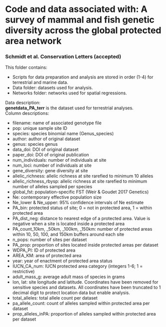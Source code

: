 # Code and data associated with: A survey of mammal and fish genetic diversity across the global protected area network
### Schmidt et al. Conservation Letters (accepted)

This folder contains:
- Scripts for data preparation and analysis are stored in order (1-4) for terrestrial and marine data.
- Data folder: datasets used for analysis.
- Networks folder: networks used for spatial regressions.

Data description: <br>
<b>genetdata_PA_terr</b> is the dataset used for terrestrial analyses. <br>
Column descriptions:
- filename: name of associated genotype file
- pop: unique sample site ID
- species: species binomial name (Genus_species)
- author: author of original dataset
- genus: species genus
- data_doi: DOI of original dataset
- paper_doi: DOI of original publication
- num_individuals: number of individuals at site
- num_loci: number of individuals at site
- gene_diversity: gene diversity at site
- allelic_richness: allelic richness at site rarefied to minimum 10 alleles
- allelic_richness_rbysp: allelic richness at site rarefied to minimum number of alleles sampled per species
- global_fst: population-specific FST (Weir & Goudet 2017 Genetics)
- Ne: contemporary effective population size
- Ne_lower & Ne_upper: 95% confidence intervals of Ne estimate
- PA_bin: protected status of site; 0 = not in protected area, 1 = within protected area
- PA_dist_neg: distance to nearest edge of a protected area. Value is negative when a site is located inside a protected area
- PA_count_10km, _50km, _100km, _150km: number of protected areas within 10, 50, 100, and 150km buffers around each site
- n_pops: number of sites per dataset
- PA_prop: proportion of sites located inside protected areas per dataset
- WDPA_PI: ID of protected area
- AREA_KM: area of protected area
- year: year of enactment of protected area status
- IUCN_CA_num: IUCN protected area category (integers 1-6; 1 = restrictive)
- adult_mass_g: average adult mass of species in grams
- lon, lat: site longitude and latitude. Coordinates have been removed for sensitive species and datasets. All coordinates have been truncated to 1 decimal digit to protect location data but enable analysis.
- total_alleles: total allele count per dataset
- pa_allele_count: count of alleles sampled within protected area per dataset
- prop_alleles_inPA: proportion of alleles sampled within protected area per dataset

